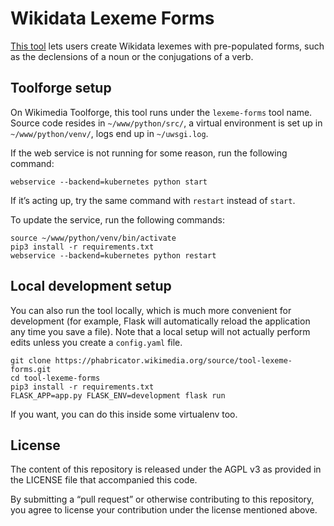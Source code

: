 # Wikidata Lexeme Forms

[This tool](https://tools.wmflabs.org/lexeme-forms/) lets users create Wikidata lexemes with pre-populated forms,
such as the declensions of a noun or the conjugations of a verb.

## Toolforge setup

On Wikimedia Toolforge, this tool runs under the `lexeme-forms` tool name.
Source code resides in `~/www/python/src/`,
a virtual environment is set up in `~/www/python/venv/`,
logs end up in `~/uwsgi.log`.

If the web service is not running for some reason, run the following command:
```
webservice --backend=kubernetes python start
```
If it’s acting up, try the same command with `restart` instead of `start`.

To update the service, run the following commands:
```
source ~/www/python/venv/bin/activate
pip3 install -r requirements.txt
webservice --backend=kubernetes python restart
```

## Local development setup

You can also run the tool locally, which is much more convenient for development
(for example, Flask will automatically reload the application any time you save a file).
Note that a local setup will not actually perform edits unless you create a `config.yaml` file.

```
git clone https://phabricator.wikimedia.org/source/tool-lexeme-forms.git
cd tool-lexeme-forms
pip3 install -r requirements.txt
FLASK_APP=app.py FLASK_ENV=development flask run
```

If you want, you can do this inside some virtualenv too.

## License

The content of this repository is released under the AGPL v3 as provided in the LICENSE file that accompanied this code.

By submitting a “pull request” or otherwise contributing to this repository, you agree to license your contribution under the license mentioned above.
